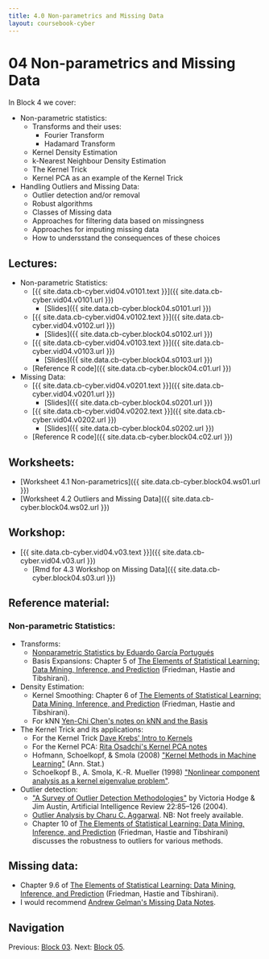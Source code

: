 ```yaml
---
title: 4.0 Non-parametrics and Missing Data
layout: coursebook-cyber
---
```

# 04 Non-parametrics and Missing Data

In Block 4 we cover:

* Non-parametric statistics:
  * Transforms and their uses:
    - Fourier Transform
	- Hadamard Transform
  * Kernel Density Estimation
  * k-Nearest Neighbour Density Estimation
  * The Kernel Trick
  * Kernel PCA as an example of the Kernel Trick
* Handling Outliers and Missing Data:
  * Outlier detection and/or removal
  * Robust algorithms
  * Classes of Missing data
  * Approaches for filtering data based on missingness
  * Approaches for imputing missing data
  * How to undersstand the consequences of these choices

## Lectures:

* Non-parametric Statistics:
  * [{{ site.data.cb-cyber.vid04.v0101.text }}]({{ site.data.cb-cyber.vid04.v0101.url }})
    * [Slides]({{ site.data.cb-cyber.block04.s0101.url }})
  * [{{ site.data.cb-cyber.vid04.v0102.text }}]({{ site.data.cb-cyber.vid04.v0102.url }})
    * [Slides]({{ site.data.cb-cyber.block04.s0102.url }})
  * [{{ site.data.cb-cyber.vid04.v0103.text }}]({{ site.data.cb-cyber.vid04.v0103.url }})
    * [Slides]({{ site.data.cb-cyber.block04.s0103.url }})
  * [Reference R code]({{ site.data.cb-cyber.block04.c01.url }})
* Missing Data:
  * [{{ site.data.cb-cyber.vid04.v0201.text }}]({{ site.data.cb-cyber.vid04.v0201.url }})
    * [Slides]({{ site.data.cb-cyber.block04.s0201.url }})
  * [{{ site.data.cb-cyber.vid04.v0202.text }}]({{ site.data.cb-cyber.vid04.v0202.url }})
    * [Slides]({{ site.data.cb-cyber.block04.s0202.url }})
  * [Reference R code]({{ site.data.cb-cyber.block04.c02.url }})
  
## Worksheets:

* [Worksheet 4.1 Non-parametrics]({{ site.data.cb-cyber.block04.ws01.url }}) 
* [Worksheet 4.2 Outliers and Missing Data]({{ site.data.cb-cyber.block04.ws02.url }})

## Workshop:

* [{{ site.data.cb-cyber.vid04.v03.text }}]({{ site.data.cb-cyber.vid04.v03.url }})
  * [Rmd for 4.3 Workshop on Missing Data]({{ site.data.cb-cyber.block04.s03.url }})

## Reference material:

### Non-parametric Statistics:

* Transforms:
  * [Nonparametric Statistics by Eduardo García Portugués](https://bookdown.org/egarpor/NP-UC3M/)
  * Basis Expansions: Chapter 5 of [The Elements of Statistical Learning: Data Mining, Inference, and Prediction](https://web.stanford.edu/~hastie/Papers/ESLII.pdf) (Friedman, Hastie and Tibshirani).
* Density Estimation:
  * Kernel Smoothing: Chapter 6 of [The Elements of Statistical Learning: Data Mining, Inference, and Prediction](https://web.stanford.edu/~hastie/Papers/ESLII.pdf) (Friedman, Hastie and Tibshirani).
  * For kNN [Yen-Chi Chen's notes on kNN and the Basis](http://faculty.washington.edu/yenchic/18W_425/Lec7_knn_basis.pdf)
* The Kernel Trick and its applications:
  * For the Kernel Trick [Dave Krebs' Intro to Kernels](https://people.cs.pitt.edu/~milos/courses/cs3750-Fall2007/lectures/class-kernels.pdf)
  * For the Kernel PCA: [Rita Osadchi's Kernel PCA notes](http://www.cs.haifa.ac.il/~rita/uml_course/lectures/KPCA.pdf)
  * Hofmann, Schoelkopf, & Smola (2008) ["Kernel Methods in Machine Learning"](https://www.ccs.neu.edu/home/vip/teach/MLcourse/6_SVM_kernels/materials/0701907.pdf) (Ann. Stat.)
  * Schoelkopf B., A. Smola, K.-R. Mueller (1998) ["Nonlinear component analysis as a kernel eigenvalue problem"](https://www.mlpack.org/papers/kpca.pdf).
* Outlier detection:
  * ["A Survey of Outlier Detection Methodologies"](https://link.springer.com/article/10.1023/B:AIRE.0000045502.10941.a9) by Victoria Hodge & Jim Austin, Artificial Intelligence Review 22:85–126 (2004).
  * [Outlier Analysis by Charu C. Aggarwal](https://link.springer.com/chapter/10.1007/978-3-319-14142-8_8). NB: Not freely available.
  * Chapter 10 of [The Elements of Statistical Learning: Data Mining, Inference, and Prediction](https://web.stanford.edu/~hastie/Papers/ESLII.pdf) (Friedman, Hastie and Tibshirani) discusses the robustness to outliers for various methods.

## Missing data:
  * Chapter 9.6 of [The Elements of Statistical Learning: Data Mining, Inference, and Prediction](https://web.stanford.edu/~hastie/Papers/ESLII.pdf) (Friedman, Hastie and Tibshirani).
  * I would recommend [Andrew Gelman's Missing Data Notes](http://www.stat.columbia.edu/~gelman/arm/missing.pdf).
  
## Navigation

Previous: [Block 03](03.md).
Next: [Block 05](05.md).
